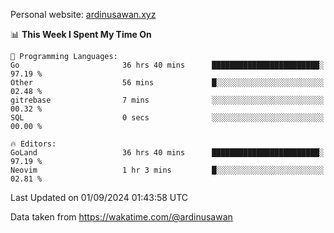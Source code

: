 Personal website: [ardinusawan.xyz](https://ardinusawan.xyz)

<!--START_SECTION:waka-->
📊 **This Week I Spent My Time On** 

```text
💬 Programming Languages: 
Go                       36 hrs 40 mins      ████████████████████████░   97.19 % 
Other                    56 mins             █░░░░░░░░░░░░░░░░░░░░░░░░   02.48 % 
gitrebase                7 mins              ░░░░░░░░░░░░░░░░░░░░░░░░░   00.32 % 
SQL                      0 secs              ░░░░░░░░░░░░░░░░░░░░░░░░░   00.00 % 

🔥 Editors: 
GoLand                   36 hrs 40 mins      ████████████████████████░   97.19 % 
Neovim                   1 hr 3 mins         █░░░░░░░░░░░░░░░░░░░░░░░░   02.81 % 
```


 Last Updated on 01/09/2024 01:43:58 UTC
<!--END_SECTION:waka-->
Data taken from https://wakatime.com/@ardinusawan
